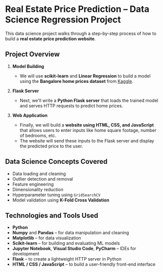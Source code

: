 # Real Estate Price Prediction – Data Science Regression Project

This data science project walks through a step-by-step process of how to build a **real estate price prediction website**.

## Project Overview

1. **Model Building**
   - We will use **scikit-learn** and **Linear Regression** to build a model using the **Bangalore home prices dataset** from [Kaggle](https://www.kaggle.com/amitabhajoy/bengaluru-house-price-data).
   
2. **Flask Server**
   - Next, we'll write a **Python Flask server** that loads the trained model and serves HTTP requests to predict home prices.

3. **Web Application**
   - Finally, we will build a **website using HTML, CSS, and JavaScript** that allows users to enter inputs like home square footage, number of bedrooms, etc.
   - The website will send these inputs to the Flask server and display the predicted price to the user.

## Data Science Concepts Covered

- Data loading and cleaning  
- Outlier detection and removal  
- Feature engineering  
- Dimensionality reduction  
- Hyperparameter tuning using `GridSearchCV`  
- Model validation using **K-Fold Cross Validation**

## Technologies and Tools Used

- **Python**
- **Numpy** and **Pandas** – for data manipulation and cleaning
- **Matplotlib** – for data visualization
- **Scikit-learn** – for building and evaluating ML models
- **Jupyter Notebook**, **Visual Studio Code**, **PyCharm** – IDEs for development
- **Flask** – to create a lightweight HTTP server in Python
- **HTML / CSS / JavaScript** – to build a user-friendly front-end interface
